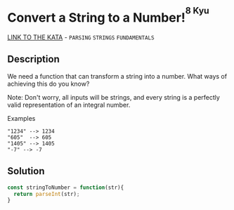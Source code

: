# Convert a String to a Number!<sup><sup>8 Kyu</sup></sup>
[LINK TO THE KATA](https://www.codewars.com/kata/544675c6f971f7399a000e79) - `PARSING` `STRINGS` `FUNDAMENTALS`

## Description
We need a function that can transform a string into a number. What ways of achieving this do you know?

Note: Don't worry, all inputs will be strings, and every string is a perfectly valid representation of an integral number.

Examples
```
"1234" --> 1234
"605"  --> 605
"1405" --> 1405
"-7" --> -7
```

## Solution
```javascript
const stringToNumber = function(str){
  return parseInt(str);
}
```